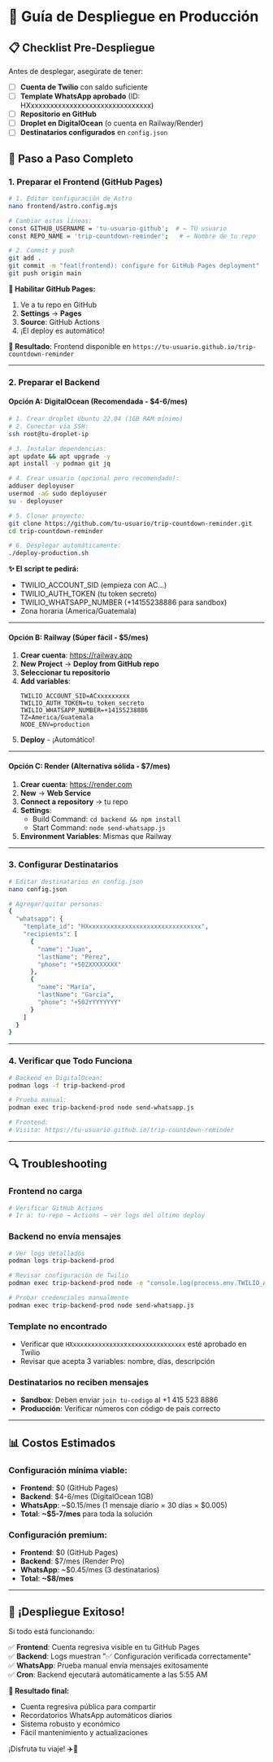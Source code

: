 # 🚀 Guía de Despliegue en Producción

## 📋 Checklist Pre-Despliegue

Antes de desplegar, asegúrate de tener:

- [ ] **Cuenta de Twilio** con saldo suficiente
- [ ] **Template WhatsApp aprobado** (ID: HXxxxxxxxxxxxxxxxxxxxxxxxxxxxxxxx)
- [ ] **Repositorio en GitHub** 
- [ ] **Droplet en DigitalOcean** (o cuenta en Railway/Render)
- [ ] **Destinatarios configurados** en `config.json`

## 🎯 Paso a Paso Completo

### **1. Preparar el Frontend (GitHub Pages)**

```bash
# 1. Editar configuración de Astro
nano frontend/astro.config.mjs

# Cambiar estas líneas:
const GITHUB_USERNAME = 'tu-usuario-github';  # ← TU usuario
const REPO_NAME = 'trip-countdown-reminder';   # ← Nombre de tu repo

# 2. Commit y push
git add .
git commit -m "feat(frontend): configure for GitHub Pages deployment"
git push origin main
```

**🔧 Habilitar GitHub Pages:**
1. Ve a tu repo en GitHub
2. **Settings** → **Pages**
3. **Source**: GitHub Actions
4. ¡El deploy es automático!

**🎯 Resultado**: Frontend disponible en `https://tu-usuario.github.io/trip-countdown-reminder`

---

### **2. Preparar el Backend**

#### **Opción A: DigitalOcean** (Recomendada - $4-6/mes)

```bash
# 1. Crear droplet Ubuntu 22.04 (1GB RAM mínimo)
# 2. Conectar vía SSH:
ssh root@tu-droplet-ip

# 3. Instalar dependencias:
apt update && apt upgrade -y
apt install -y podman git jq

# 4. Crear usuario (opcional pero recomendado):
adduser deployuser
usermod -aG sudo deployuser
su - deployuser

# 5. Clonar proyecto:
git clone https://github.com/tu-usuario/trip-countdown-reminder.git
cd trip-countdown-reminder

# 6. Desplegar automáticamente:
./deploy-production.sh
```

**✨ El script te pedirá:**
- TWILIO_ACCOUNT_SID (empieza con AC...)
- TWILIO_AUTH_TOKEN (tu token secreto)
- TWILIO_WHATSAPP_NUMBER (+14155238886 para sandbox)
- Zona horaria (America/Guatemala)

---

#### **Opción B: Railway** (Súper fácil - $5/mes)

1. **Crear cuenta**: https://railway.app
2. **New Project** → **Deploy from GitHub repo**
3. **Seleccionar tu repositorio**
4. **Add variables**:
   ```
   TWILIO_ACCOUNT_SID=ACxxxxxxxxx
   TWILIO_AUTH_TOKEN=tu_token_secreto
   TWILIO_WHATSAPP_NUMBER=+14155238886
   TZ=America/Guatemala
   NODE_ENV=production
   ```
5. **Deploy** - ¡Automático!

---

#### **Opción C: Render** (Alternativa sólida - $7/mes)

1. **Crear cuenta**: https://render.com
2. **New** → **Web Service**
3. **Connect a repository** → tu repo
4. **Settings**:
   - Build Command: `cd backend && npm install`
   - Start Command: `node send-whatsapp.js`
5. **Environment Variables**: Mismas que Railway

---

### **3. Configurar Destinatarios**

```bash
# Editar destinatarios en config.json
nano config.json

# Agregar/quitar personas:
{
  "whatsapp": {
    "template_id": "HXxxxxxxxxxxxxxxxxxxxxxxxxxxxxxxx",
    "recipients": [
      {
        "name": "Juan",
        "lastName": "Pérez",
        "phone": "+502XXXXXXXX"
      },
      {
        "name": "María", 
        "lastName": "García",
        "phone": "+502YYYYYYYY"
      }
    ]
  }
}
```

---

### **4. Verificar que Todo Funciona**

```bash
# Backend en DigitalOcean:
podman logs -f trip-backend-prod

# Prueba manual:
podman exec trip-backend-prod node send-whatsapp.js

# Frontend:
# Visita: https://tu-usuario.github.io/trip-countdown-reminder
```

---

## 🔍 Troubleshooting

### **Frontend no carga**
```bash
# Verificar GitHub Actions
# Ir a: tu-repo → Actions → ver logs del último deploy
```

### **Backend no envía mensajes**
```bash
# Ver logs detallados
podman logs trip-backend-prod

# Revisar configuración de Twilio
podman exec trip-backend-prod node -e "console.log(process.env.TWILIO_ACCOUNT_SID)"

# Probar credenciales manualmente
podman exec trip-backend-prod node send-whatsapp.js
```

### **Template no encontrado**
- Verificar que `HXxxxxxxxxxxxxxxxxxxxxxxxxxxxxxxx` esté aprobado en Twilio
- Revisar que acepta 3 variables: nombre, días, descripción

### **Destinatarios no reciben mensajes**
- **Sandbox**: Deben enviar `join tu-codigo` al +1 415 523 8886
- **Producción**: Verificar números con código de país correcto

---

## 📊 Costos Estimados

### **Configuración mínima viable:**
- **Frontend**: $0 (GitHub Pages)
- **Backend**: $4-6/mes (DigitalOcean 1GB)
- **WhatsApp**: ~$0.15/mes (1 mensaje diario × 30 días × $0.005)
- **Total**: **~$5-7/mes** para toda la solución

### **Configuración premium:**
- **Frontend**: $0 (GitHub Pages)
- **Backend**: $7/mes (Render Pro)
- **WhatsApp**: ~$0.45/mes (3 destinatarios)
- **Total**: **~$8/mes**

---

## 🎉 ¡Despliegue Exitoso!

Si todo está funcionando:

✅ **Frontend**: Cuenta regresiva visible en tu GitHub Pages  
✅ **Backend**: Logs muestran "✅ Configuración verificada correctamente"  
✅ **WhatsApp**: Prueba manual envía mensajes exitosamente  
✅ **Cron**: Backend ejecutará automáticamente a las 5:55 AM  

**🎯 Resultado final:**
- Cuenta regresiva pública para compartir
- Recordatorios WhatsApp automáticos diarios
- Sistema robusto y económico
- Fácil mantenimiento y actualizaciones

¡Disfruta tu viaje! ✈️🎉 
